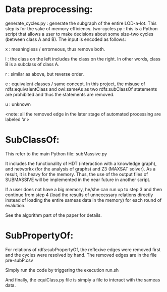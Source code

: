 # Data preprocessing:
generate_cycles.py : generate the subgraph of the entire LOD-a-lot. This step is for the sake of memory efficiency.
two-cycles.py : this is a Python script that allows a user to make decisions about some size-two cycles (between class A and B). The input is encoded as follows:

x : meaningless / errorneous, thus remove both.

l : the class on the left includes the class on the right. In other words, class B is a subclass of class A.

r : similar as above, but reverse order.

e : equivalent classes / same concept. In this project, the misuse of rdfs:equivalentClass and owl:sameAs as two rdfs:subClassOf statements are prohibited and thus the statements are removed.

u : unknown

<note: all the removed edge in the later stage of automated processing are labeled ‘a’>

# SubClassOf:

This refer to the main Python file: subMassive.py

It includes the functionality of HDT (interaction with a knowledge graph), and networkx (for the analysis of graphs) and Z3 (MAXSAT solver). As a result, it is heavy for the memory. Thus, the use of the output files of SUBMASSIVE will be implemented in the near future in another script.

If a user does not have a big memory, he/she can run up to step 3 and then continue from step 4 (load the results of unnecessary relations directly instead of loading the entire sameas data in the memory) for each round of evalution.

See the algorithm part of the paper for details.

# SubPropertyOf:

For relations of rdfs:subPropertyOf, the reflexive edges were removed first and the cycles were resolved by hand. The removed edges are in the file pre-subP.csv

Simply run the code by triggering the execution run.sh

And finally, the equiClass.py file is simply a file to interact with the sameas data.

